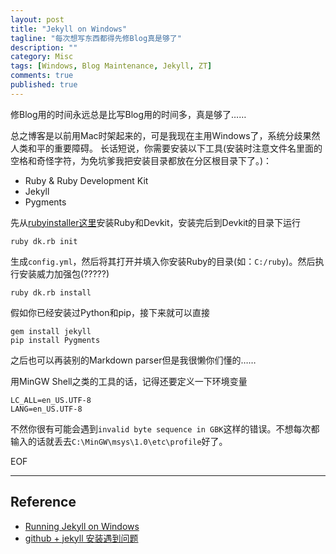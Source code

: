 ```yaml
---
layout: post
title: "Jekyll on Windows"
tagline: "每次想写东西都得先修Blog真是够了"
description: ""
category: Misc
tags: [Windows, Blog Maintenance, Jekyll, ZT]
comments: true
published: true
---
```


修Blog用的时间永远总是比写Blog用的时间多，真是够了……

总之博客是以前用Mac时架起来的，可是我现在主用Windows了，系统分歧果然人类和平的重要障碍。
长话短说，你需要安装以下工具(安装时注意文件名里面的空格和奇怪字符，为免坑爹我把安装目录都放在分区根目录下了。)：

- Ruby & Ruby Development Kit
- Jekyll
- Pygments


先从[rubyinstaller这里](http://rubyinstaller.org/downloads/)安装Ruby和Devkit，安装完后到Devkit的目录下运行

	ruby dk.rb init

生成`config.yml`，然后将其打开并填入你安装Ruby的目录(如：`C:/ruby`)。然后执行安装威力加强包(?????)

	ruby dk.rb install

假如你已经安装过Python和pip，接下来就可以直接

	gem install jekyll
	pip install Pygments

之后也可以再装别的Markdown parser但是我很懒你们懂的……

用MinGW Shell之类的工具的话，记得还要定义一下环境变量

	LC_ALL=en_US.UTF-8
	LANG=en_US.UTF-8

不然你很有可能会遇到`invalid byte sequence in GBK`这样的错误。不想每次都输入的话就丢去`C:\MinGW\msys\1.0\etc\profile`好了。

EOF

-------------------------------------------------

## Reference

- [Running Jekyll on Windows](http://www.madhur.co.in/blog/2011/09/01/runningjekyllwindows.html)
- [github + jekyll 安装遇到问题](http://dylanvivi.github.io/posts/jekyll-install-problem.html)
